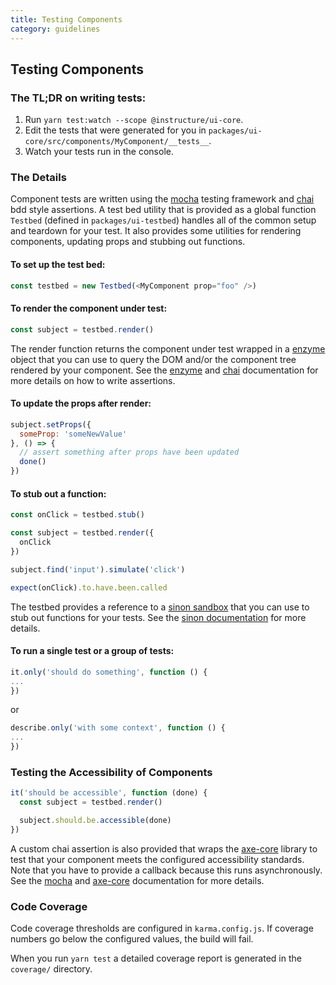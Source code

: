 ```yaml
---
title: Testing Components
category: guidelines
---
```


## Testing Components

### The TL;DR on writing tests:

1. Run `yarn test:watch --scope @instructure/ui-core`.
1. Edit the tests that were generated for you in `packages/ui-core/src/components/MyComponent/__tests__`.
1. Watch your tests run in the console.

### The Details

Component tests are written using the [mocha](https://mochajs.org/) testing framework and [chai](http://chaijs.com/api/bdd/) bdd style assertions. A test bed utility that is provided as a global function `Testbed` (defined in `packages/ui-testbed`)
handles all of the common setup and teardown for your test. It also provides some utilities for
rendering components, updating props and stubbing out functions.

#### To set up the test bed:

```javascript
const testbed = new Testbed(<MyComponent prop="foo" />)
```

#### To render the component under test:

```javascript
const subject = testbed.render()
```

The render function returns the component under test wrapped in a [enzyme](http://airbnb.io/enzyme/) object
that you can use to query the DOM and/or the component tree rendered by your component. See the [enzyme](http://airbnb.io/enzyme/) and [chai](http://chaijs.com/api/bdd/) documentation for more details on how to write assertions.

#### To update the props after render:

```javascript
subject.setProps({
  someProp: 'someNewValue'
}, () => {
  // assert something after props have been updated
  done()
})
```

#### To stub out a function:

```javascript
const onClick = testbed.stub()

const subject = testbed.render({
  onClick
})

subject.find('input').simulate('click')

expect(onClick).to.have.been.called
```

The testbed provides a reference to a [sinon sandbox](http://sinonjs.org/docs/#sandbox) that you can use to stub out functions for your tests. See the [sinon documentation](http://sinonjs.org/docs/) for more details.

#### To run a single test or a group of tests:

```javascript
it.only('should do something', function () {
...
})
```
or

```javascript
describe.only('with some context', function () {
...
})
```

### Testing the Accessibility of Components

```javascript
it('should be accessible', function (done) {
  const subject = testbed.render()

  subject.should.be.accessible(done)
})
```

A custom chai assertion is also provided that wraps the [axe-core](https://github.com/dequelabs/axe-core) library to test that your component meets the configured accessibility standards. Note that you have to provide a callback because this runs asynchronously. See the [mocha](https://mochajs.org/#asynchronous-code) and [axe-core](https://github.com/dequelabs/axe-core) documentation for more details.


### Code Coverage

Code coverage thresholds are configured in `karma.config.js`. If coverage numbers go below the configured values, the build
will fail.

When you run `yarn test` a detailed coverage report is generated in the `coverage/` directory.
